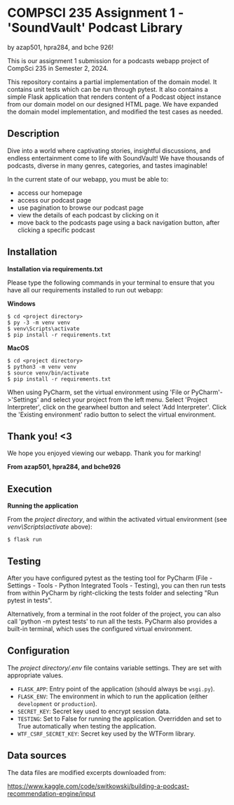 # COMPSCI 235 Assignment 1 - 'SoundVault' Podcast Library
by azap501, hpra284, and bche 926!


This is our assignment 1 submission for a podcasts webapp project of CompSci 235 in Semester 2, 2024.

This repository contains a partial implementation of the domain model. It contains unit tests which can be run through pytest. 
It also contains a simple Flask application that renders content of a Podcast object instance from our domain model on our designed HTML page. 
We have expanded the domain model implementation, and modified the test cases as needed.

## Description

Dive into a world where captivating stories, insightful discussions, and endless entertainment come to life with SoundVault!
We have thousands of podcasts, diverse in many genres, categories, and tastes imaginable!

In the current state of our webapp, you must be able to: 
- access our homepage
- access our podcast page
- use pagination to browse our podcast page
- view the details of each podcast by clicking on it
- move back to the podcasts page using a back navigation button, after clicking a specific podcast

## Installation

**Installation via requirements.txt**

Please type the following commands in your terminal to ensure that you have all our requirements installed to run out webapp:

**Windows**
```shell
$ cd <project directory>
$ py -3 -m venv venv
$ venv\Scripts\activate
$ pip install -r requirements.txt
```

**MacOS**
```shell
$ cd <project directory>
$ python3 -m venv venv
$ source venv/bin/activate
$ pip install -r requirements.txt
```

When using PyCharm, set the virtual environment using 'File or PyCharm'->'Settings' and select your project from the left menu. Select 'Project Interpreter', click on the gearwheel button and select 'Add Interpreter'. Click the 'Existing environment' radio button to select the virtual environment. 


## Thank you! <3
We hope you enjoyed viewing our webapp. Thank you for marking!

**From azap501, hpra284, and bche926**


## Execution

**Running the application**

From the *project directory*, and within the activated virtual environment (see *venv\Scripts\activate* above):

````shell
$ flask run
```` 

## Testing

After you have configured pytest as the testing tool for PyCharm (File - Settings - Tools - Python Integrated Tools - Testing), you can then run tests from within PyCharm by right-clicking the tests folder and selecting "Run pytest in tests".

Alternatively, from a terminal in the root folder of the project, you can also call 'python -m pytest tests' to run all the tests. PyCharm also provides a built-in terminal, which uses the configured virtual environment. 

## Configuration

The *project directory/.env* file contains variable settings. They are set with appropriate values.

* `FLASK_APP`: Entry point of the application (should always be `wsgi.py`).
* `FLASK_ENV`: The environment in which to run the application (either `development` or `production`).
* `SECRET_KEY`: Secret key used to encrypt session data.
* `TESTING`: Set to False for running the application. Overridden and set to True automatically when testing the application.
* `WTF_CSRF_SECRET_KEY`: Secret key used by the WTForm library.
 
## Data sources

The data files are modified excerpts downloaded from:

https://www.kaggle.com/code/switkowski/building-a-podcast-recommendation-engine/input
